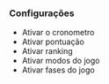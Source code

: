 ### Configurações
- Ativar o cronometro
- Ativar pontuação
- Ativar ranking
- Ativar modos do jogo
- Ativar fases do jogo

